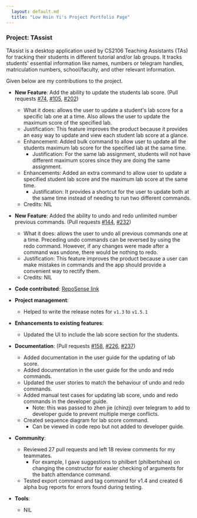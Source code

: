 ```yaml
---
  layout: default.md
  title: "Low Hsin Yi's Project Portfolio Page"
---
```


### Project: TAssist

TAssist is a desktop application used by CS2106 Teaching Assistants (TAs) for tracking their students in different
tutorial and/or lab groups. It tracks students' essential information like names, numbers or telegram handles,
matriculation numbers, school/faculty, and other relevant information.

Given below are my contributions to the project.

* **New Feature**: Add the ability to update the students lab score. 
  (Pull requests [\#74](https://github.com/AY2425S2-CS2103-F15-4/tp/pull/74), [\#105](https://github.com/AY2425S2-CS2103-F15-4/tp/pull/105), 
  [\#202](https://github.com/AY2425S2-CS2103-F15-4/tp/pull/202))
    * What it does: allows the user to update a student's lab score for a specific lab one at a time. 
    Also allows the user to update the maximum score of the specified lab.
    * Justification: This feature improves the product because it provides an easy way to update and view each student
    lab score at a glance.
    * Enhancement: Added bulk command to allow user to update all the students maximum lab score for the specified lab
    at the same time.
      * Justification: For the same lab assignment, students will not have different maximum scores since they are doing
      the same assignment.
    * Enhancements: Added an extra command to allow user to update a specified student lab score and the maximum lab
    score at the same time.
      * Justification: It provides a shortcut for the user to update both at the same time instead of needing to run
      two different commands.
    * Credits: NIL

* **New Feature**: Added the ability to undo and redo unlimited number previous commands. 
(Pull requests [\#144](https://github.com/AY2425S2-CS2103-F15-4/tp/pull/144), [\#232](https://github.com/AY2425S2-CS2103-F15-4/tp/pull/232))
  * What it does: allows the user to undo all previous commands one at a time. 
  Preceding undo commands can be reversed by using the redo command.
  However, if any changes were made after a command was undone, there would be nothing to redo.
  * Justification: This feature improves the product because a user can make mistakes in commands 
  and the app should provide a convenient way to rectify them.
  * Credits: NIL

* **Code contributed**: [RepoSense link](https://nus-cs2103-ay2425s2.github.io/tp-dashboard/#/widget/?search=&sort=groupTitle&sortWithin=title&timeframe=commit&mergegroup=&groupSelect=groupByRepos&breakdown=true&checkedFileTypes=docs~functional-code~test-code~other&since=2025-02-21&tabOpen=true&tabType=authorship&tabAuthor=hsinyilow&tabRepo=AY2425S2-CS2103-F15-4%2Ftp%5Bmaster%5D&authorshipIsMergeGroup=false&authorshipFileTypes=docs~functional-code~test-code&authorshipIsBinaryFileTypeChecked=false&authorshipIsIgnoredFilesChecked=false&chartGroupIndex=15&chartIndex=2)

* **Project management**:
  * Helped to write the release notes for `v1.3` to `v1.5.1`

* **Enhancements to existing features**:
  * Updated the UI to include the lab score section for the students.

* **Documentation**: (Pull requests [\#158](https://github.com/AY2425S2-CS2103-F15-4/tp/pull/158), 
[\#226](https://github.com/AY2425S2-CS2103-F15-4/tp/pull/226), [\#237](https://github.com/AY2425S2-CS2103-F15-4/tp/pull/237))
  * Added documentation in the user guide for the updating of lab score.
  * Added documentation in the user guide for the undo and redo commands.
  * Updated the user stories to match the behaviour of undo and redo commands.
  * Added manual test cases for updating lab score, undo and redo commands in the developer guide.
    * Note: this was passed to zhen jie (chinzj) over telegram to add to developer guide to
    prevent multiple merge conflicts.
  * Created sequence diagram for lab score command.
    * Can be viewed in code repo but not added to developer guide.

* **Community**:
  * Reviewed 27 pull requests and left 18 review comments for my teammates.
    * For example, I gave suggestions to philbert (philbertshea) on changing the constructor 
    for easier checking of arguments for the batch attendance command.
  * Tested export command and tag command for v1.4 and created 6 alpha bug reports for errors found during testing.

* **Tools**:
  * NIL
